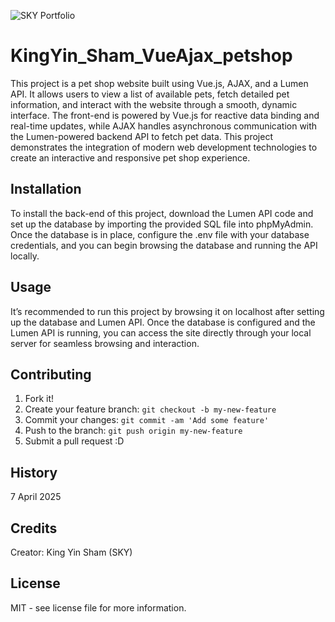 ![SKY Portfolio](images/about-sky.png)

# KingYin_Sham_VueAjax_petshop
This project is a pet shop website built using Vue.js, AJAX, and a Lumen API. It allows users to view a list of available pets, fetch detailed pet information, and interact with the website through a smooth, dynamic interface. The front-end is powered by Vue.js for reactive data binding and real-time updates, while AJAX handles asynchronous communication with the Lumen-powered backend API to fetch pet data. This project demonstrates the integration of modern web development technologies to create an interactive and responsive pet shop experience.

## Installation
To install the back-end of this project, download the Lumen API code and set up the database by importing the provided SQL file into phpMyAdmin. Once the database is in place, configure the .env file with your database credentials, and you can begin browsing the database and running the API locally.

## Usage
It’s recommended to run this project by browsing it on localhost after setting up the database and Lumen API. Once the database is configured and the Lumen API is running, you can access the site directly through your local server for seamless browsing and interaction.

## Contributing

1. Fork it!
2. Create your feature branch: `git checkout -b my-new-feature`
3. Commit your changes: `git commit -am 'Add some feature'`
4. Push to the branch: `git push origin my-new-feature`
5. Submit a pull request :D

## History
7 April 2025

## Credits
Creator: King Yin Sham (SKY)


## License
MIT - see license file for more information.